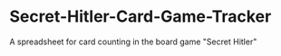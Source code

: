 # Secret-Hitler-Card-Game-Tracker
A spreadsheet for card counting in the board game "Secret Hitler"
